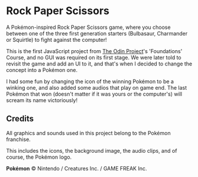 # Rock Paper Scissors

A Pokémon-inspired Rock Paper Scissors game, where you choose between one of the three first generation starters (Bulbasaur, Charmander or Squirtle) to fight against the computer!

This is the first JavaScript project from [The Odin Project](https://www.theodinproject.com/)'s 'Foundations' Course, and no GUI was required on its first stage. We were later told to revisit the game and add an UI to it, and that's when I decided to change the concept into a Pokémon one.

I had some fun by changing the icon of the winning Pokémon to be a winking one, and also added some audios that play on game end. The last Pokémon that won (doesn't matter if it was yours or the computer's) will scream its name victoriously!

## Credits

All graphics and sounds used in this project belong to the Pokémon franchise.

This includes the icons, the background image, the audio clips, and of course, the Pokémon logo.

**Pokémon** © Nintendo / Creatures Inc. / GAME FREAK Inc.
